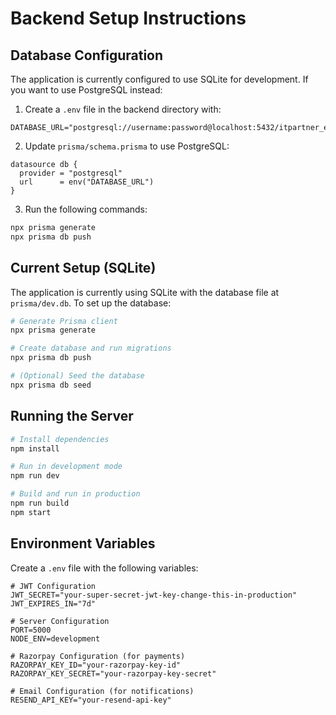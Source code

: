 # Backend Setup Instructions

## Database Configuration

The application is currently configured to use SQLite for development. If you want to use PostgreSQL instead:

1. Create a `.env` file in the backend directory with:
```
DATABASE_URL="postgresql://username:password@localhost:5432/itpartner_ecommerce"
```

2. Update `prisma/schema.prisma` to use PostgreSQL:
```
datasource db {
  provider = "postgresql"
  url      = env("DATABASE_URL")
}
```

3. Run the following commands:
```bash
npx prisma generate
npx prisma db push
```

## Current Setup (SQLite)

The application is currently using SQLite with the database file at `prisma/dev.db`. To set up the database:

```bash
# Generate Prisma client
npx prisma generate

# Create database and run migrations
npx prisma db push

# (Optional) Seed the database
npx prisma db seed
```

## Running the Server

```bash
# Install dependencies
npm install

# Run in development mode
npm run dev

# Build and run in production
npm run build
npm start
```

## Environment Variables

Create a `.env` file with the following variables:

```
# JWT Configuration
JWT_SECRET="your-super-secret-jwt-key-change-this-in-production"
JWT_EXPIRES_IN="7d"

# Server Configuration
PORT=5000
NODE_ENV=development

# Razorpay Configuration (for payments)
RAZORPAY_KEY_ID="your-razorpay-key-id"
RAZORPAY_KEY_SECRET="your-razorpay-key-secret"

# Email Configuration (for notifications)
RESEND_API_KEY="your-resend-api-key"
```
